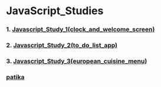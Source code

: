# JavaScript_Studies
### 1. [Javascript_Study_1(clock_and_welcome_screen)](https://github.com/KaderErgin/Javascript/tree/master/Javascript_Study_1)
### 2. [Javascript_Study_2(to_do_list_app)](https://github.com/KaderErgin/JavaScript/tree/master/Javascript_Study_2)
### 3. [Javascript_Study_3(european_cuisine_menu)](https://github.com/KaderErgin/JavaScript/tree/master/Javascript_Study_3)  
### [patika](https://academy.patika.dev/tr/profile)


